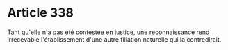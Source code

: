 # Article 338

Tant qu'elle n'a pas été contestée en justice, une reconnaissance rend irrecevable l'établissement d'une autre filiation naturelle qui la contredirait.
